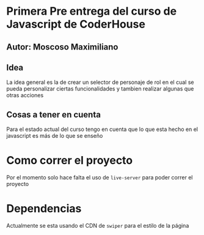 # Primera Pre entrega del curso de Javascript de CoderHouse

## Autor: Moscoso Maximiliano

## Idea 

La idea general es la de crear un selector de personaje de rol en el cual se pueda personalizar ciertas funcionalidades y tambien realizar algunas que otras acciones

## Cosas a tener en cuenta

Para el estado actual del curso tengo en cuenta que lo que esta hecho en el javascript es más de lo que se enseño

# Como correr el proyecto

Por el momento solo hace falta el uso de `live-server` para poder correr el proyecto

# Dependencias

Actualmente se esta usando el CDN de `swiper` para el estilo de la página
